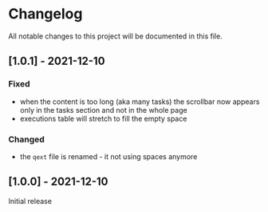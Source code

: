 # Changelog

All notable changes to this project will be documented in this file.

## [1.0.1] - 2021-12-10

### Fixed

- when the content is too long (aka many tasks) the scrollbar now appears only in the tasks section and not in the whole page
- executions table will stretch to fill the empty space

### Changed

- the `qext` file is renamed - it not using spaces anymore

## [1.0.0] - 2021-12-10

Initial release
